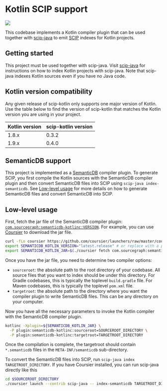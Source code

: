 # Kotlin SCIP support
<img src="https://img.shields.io/maven-central/v/com.sourcegraph/semanticdb-kotlinc?style=flat-square" />

This codebase implements a Kotlin compiler plugin that can be used together with
[scip-java](https://sourcegraph.github.io/scip-java) to emit
[SCIP](https://github.com/sourcegraph/scip) indexes for Kotlin projects.


## Getting started

This project must be used together with scip-java. Visit
[scip-java](https://sourcegraph.github.io/scip-java/) for instructions on how to
index Kotlin projects with scip-java. Note that scip-java indexes Kotlin sources
even if you have no Java code.

## Kotlin version compatibility

Any given release of scip-kotlin only supports one major version of Kotlin.
Use the table below to find the version of scip-kotlin that matches the Kotlin
version you are using in your project.

| Kotlin version | scip-kotlin version |
|----------------|---------------------|
| 1.8.x          | 0.3.2               |
| 1.9.x          | 0.4.0               |

## SemanticDB support

This project is implemented as a
[SemanticDB](https://scalameta.org/docs/semanticdb/specification.html) compiler
plugin. To generate SCIP, you first compile the Kotlin sources with the
SemanticDB compiler plugin and then convert SemanticDB files into SCIP using
`scip-java index-semanticdb`. See [Low-level usage](#low-level-usage) for more
details on how to generate SemanticDB files and convert SemanticDB into SCIP.

## Low-level usage


First, fetch the jar file of the SemanticDB compiler plugin:
[`com.sourcegraph:semanticdb-kotlinc:VERSION`](https://mvnrepository.com/artifact/com.sourcegraph/semanticdb-kotlinc).
For example, you can use 
[Coursier](https://get-coursier.io) to download the jar file.

```sh
curl -fLo coursier https://github.com/coursier/launchers/raw/master/coursier && chmod +x ./coursier
export SEMANTICDB_KOTLIN_VERSION="latest.release" # or replace with a particular version
export SEMANTICDB_KOTLIN_JAR=$(./coursier fetch com.sourcegraph:semanticdb-kotlinc:$SEMANTICDB_KOTLIN_VERSION)
```

Once you have the jar file, you need to determine two compiler options:

- `sourceroot`: the absolute path to the root directory of your codebase. All
  source files that you want to index should be under this directory. For Gradle
  codebases, this is typically the toplevel `build.gradle` file. For Maven
  codebases, this is typically the toplevel `pom.xml` file.
- `targetroot`: the absolute path to the directory where you want the compiler
plugin to write SemanticDB files. This can be any directory on your computer.

Now you have all the necessary parameters to invoke the Kotlin compiler with
the SemanticDB compiler plugin.

```sh
kotlinc -Xplugin=${SEMANTICDB_KOTLIN_JAR} \
  -P plugin:semanticdb-kotlinc:sourceroot=SOURCEROOT_DIRECTORY \
  -P plugin:semanticdb-kotlinc:targetroot=TARGETROOT_DIRECTORY
```

Once the compilation is complete, the targetroot should contain `*.semanticdb`
files in the `META-INF/semanticdb` sub-directory.

To convert the SemanticDB files into SCIP, run `scip-java index TARGETROOT_DIRECTORY`.
If you have Coursier installed, you can run scip-java directly like this

```sh
cd $SOURCEROOT_DIRECTORY
./coursier launch --contrib scip-java -- index-semanticdb TARGETROOT_DIRECTORY
```









